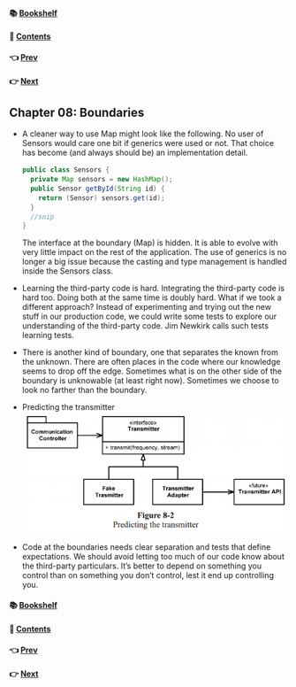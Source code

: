 #### &#x1F4DA; [Bookshelf](../)
#### &#x1F4DC; [Contents](./README.md#contents)
#### &#x1F448; [Prev](./Ch07_Error_Handling.md)
#### &#x1F449; [Next](./Ch09_Unit_Tests.md)

## Chapter 08: Boundaries

- A cleaner way to use Map might look like the following. No user of Sensors would care one bit if generics were used or not. That choice has become (and always should be) an implementation detail.
  ```java
  public class Sensors {
    private Map sensors = new HashMap();
    public Sensor getById(String id) {
      return (Sensor) sensors.get(id);
    }
    //snip
  }
  ```
	The interface at the boundary (Map) is hidden. It is able to evolve with very little impact on the rest of the application. The use of generics is no longer a big issue because the casting and type management is handled inside the Sensors class.

- Learning the third-party code is hard. Integrating the third-party code is hard too. Doing both at the same time is doubly hard. What if we took a different approach? Instead of experimenting and trying out the new stuff in our production code, we could write some tests to explore our understanding of the third-party code. Jim Newkirk calls such tests learning tests.

- There is another kind of boundary, one that separates the known from the unknown. There are often places in the code where our knowledge seems to drop off the edge. Sometimes what is on the other side of the boundary is unknowable (at least right now). Sometimes we choose to look no farther than the boundary.

- Predicting the transmitter  
![alt text](res/fig_8_1_Predicting_the_transmitter.PNG)  

- Code at the boundaries needs clear separation and tests that define expectations. We should avoid letting too much of our code know about the third-party particulars. It’s better to depend on something you control than on something you don’t control, lest it end up controlling you.

#### &#x1F4DA; [Bookshelf](../)
#### &#x1F4DC; [Contents](./README.md#contents)
#### &#x1F448; [Prev](./Ch07_Error_Handling.md)
#### &#x1F449; [Next](./Ch09_Unit_Tests.md)